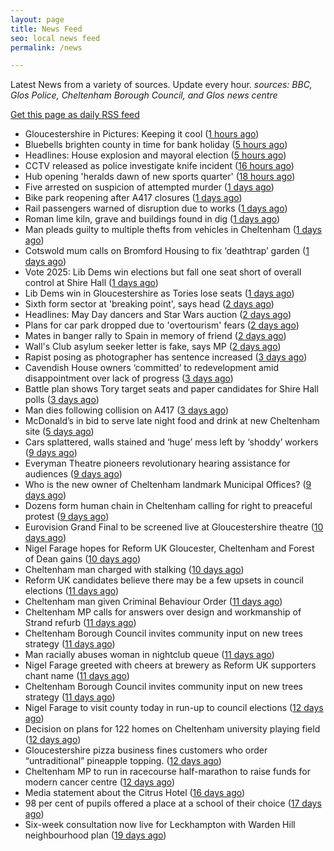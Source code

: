 ```yaml
---
layout: page
title: News Feed
seo: local news feed
permalink: /news

---
```


Latest News from a variety of sources. Update every hour.
_sources: BBC, Glos Police, Cheltenham Borough Council, and Glos news centre_

[Get this page as daily RSS feed](/daily.rss)

<!-- news_marker starts -->
- Gloucestershire in Pictures: Keeping it cool ([1 hours ago](https://www.bbc.com/news/articles/ce8gedxkv0do))
- Bluebells brighten county in time for bank holiday ([5 hours ago](https://www.bbc.com/news/articles/crm3rwy8vj2o))
- Headlines: House explosion and mayoral election ([5 hours ago](https://www.bbc.com/news/articles/c93g20dqq0eo))
- CCTV released as police investigate knife incident ([16 hours ago](https://www.bbc.com/news/articles/cj3x4l61g8xo))
- Hub opening 'heralds dawn of new sports quarter' ([18 hours ago](https://www.bbc.com/news/articles/c87p27r02jqo))
- Five arrested on suspicion of attempted murder ([1 days ago](https://www.bbc.com/news/articles/c3evlv8kdkxo))
- Bike park reopening after A417 closures ([1 days ago](https://www.bbc.com/news/articles/ceqre24yew9o))
- Rail passengers warned of disruption due to works ([1 days ago](https://www.bbc.com/news/articles/cde2jdn7k09o))
- Roman lime kiln, grave and buildings found in dig ([1 days ago](https://www.bbc.com/news/articles/c2dew1d26xjo))
- Man pleads guilty to multiple thefts from vehicles in Cheltenham ([1 days ago](https://gloucesternewscentre.co.uk/man-pleads-guilty-to-multiple-thefts-from-vehicles-in-cheltenham/))
- Cotswold mum calls on Bromford Housing to fix ‘deathtrap’ garden ([1 days ago](https://gloucesternewscentre.co.uk/cotswold-mum-calls-on-bromford-housing-to-fix-deathtrap-garden/))
- Vote 2025: Lib Dems win elections but fall one seat short of overall control at Shire Hall ([1 days ago](https://gloucesternewscentre.co.uk/vote-2025-lib-dems-win-elections-but-fall-one-seat-short-of-overall-control-at-shire-hall/))
- Lib Dems win in Gloucestershire as Tories lose seats ([1 days ago](https://www.bbc.com/news/articles/cd6j8e8ej6xo))
- Sixth form sector at 'breaking point', says head ([2 days ago](https://www.bbc.com/news/articles/c4gr7lkmkzjo))
- Headlines: May Day dancers and Star Wars auction ([2 days ago](https://www.bbc.com/news/articles/cvg9y17e5rgo))
- Plans for car park dropped due to 'overtourism' fears ([2 days ago](https://www.bbc.com/news/articles/cm2xgzjmk63o))
- Mates in banger rally to Spain in memory of friend ([2 days ago](https://www.bbc.com/news/articles/cx2wv3j4rwwo))
- Wall's Club asylum seeker letter is fake, says MP ([2 days ago](https://www.bbc.com/news/articles/cjwv5dg2n1po))
- Rapist posing as photographer has sentence increased ([3 days ago](https://www.bbc.com/news/articles/c0l0r8enyd4o))
- Cavendish House owners ‘committed’ to redevelopment amid disappointment over lack of progress ([3 days ago](https://gloucesternewscentre.co.uk/cavendish-house-owners-committed-to-redevelopment-amid-disappointment-over-lack-of-progress/))
- Battle plan shows Tory target seats and paper candidates for Shire Hall polls ([3 days ago](https://gloucesternewscentre.co.uk/battle-plan-shows-tory-target-seats-and-paper-candidates-for-shire-hall-polls/))
- Man dies following collision on A417 ([3 days ago](https://gloucesternewscentre.co.uk/man-dies-following-collision-on-a417/))
- McDonald’s in bid to serve late night food and drink at new Cheltenham site ([5 days ago](https://gloucesternewscentre.co.uk/mcdonalds-in-bid-to-serve-late-night-food-and-drink-at-new-cheltenham-site/))
- Cars splattered, walls stained and ‘huge’ mess left by ‘shoddy’ workers ([9 days ago](https://gloucesternewscentre.co.uk/cars-splattered-walls-stained-and-huge-mess-left-by-shoddy-workers/))
- Everyman Theatre pioneers revolutionary hearing assistance for audiences ([9 days ago](https://gloucesternewscentre.co.uk/everyman-theatre-pioneers-revolutionary-hearing-assistance-for-audiences/))
- Who is the new owner of Cheltenham landmark Municipal Offices? ([9 days ago](https://gloucesternewscentre.co.uk/who-is-the-new-owner-of-cheltenham-landmark-municipal-offices/))
- Dozens form human chain in Cheltenham calling for right to preaceful protest ([9 days ago](https://gloucesternewscentre.co.uk/dozens-form-human-chain-in-cheltenham-calling-for-right-to-preaceful-protest/))
- Eurovision Grand Final to be screened live at Gloucestershire theatre ([10 days ago](https://gloucesternewscentre.co.uk/eurovision-grand-final-to-be-screened-live-at-gloucestershire-theatre/))
- Nigel Farage hopes for Reform UK Gloucester, Cheltenham and Forest of Dean gains ([10 days ago](https://gloucesternewscentre.co.uk/nigel-farage-hopes-for-reform-uk-gloucester-cheltenham-and-forest-of-dean-gains/))
- Cheltenham man charged with stalking ([10 days ago](https://gloucesternewscentre.co.uk/cheltenham-man-charged-with-stalking/))
- Reform UK candidates believe there may be a few upsets in council elections ([11 days ago](https://gloucesternewscentre.co.uk/reform-uk-candidates-believe-there-may-be-a-few-upsets-in-council-elections/))
- Cheltenham man given Criminal Behaviour Order ([11 days ago](https://gloucesternewscentre.co.uk/cheltenham-man-given-criminal-behaviour-order/))
- Cheltenham MP calls for answers over design and workmanship of Strand refurb ([11 days ago](https://gloucesternewscentre.co.uk/cheltenham-mp-calls-for-answers-over-design-and-workmanship-of-strand-refurb/))
- Cheltenham Borough Council invites community input on new trees strategy ([11 days ago](https://gloucesternewscentre.co.uk/cheltenham-borough-council-invites-community-input-on-new-trees-strategy/))
- Man racially abuses woman in nightclub queue ([11 days ago](https://gloucesternewscentre.co.uk/man-racially-abuses-woman-in-nightclub-queue/))
- Nigel Farage greeted with cheers at brewery as Reform UK supporters chant name ([11 days ago](https://gloucesternewscentre.co.uk/nigel-farage-greeted-with-cheers-at-brewery-as-reform-uk-supporters-chant-name/))
- Cheltenham Borough Council invites community input on new trees strategy ([11 days ago](https://www.cheltenham.gov.uk/news/article/3005/cheltenham_borough_council_invites_community_input_on_new_trees_strategy))
- Nigel Farage to visit county today in run-up to council elections ([12 days ago](https://gloucesternewscentre.co.uk/nigel-farage-to-visit-county-today-in-run-up-to-council-elections/))
- Decision on plans for 122 homes on Cheltenham university playing field ([12 days ago](https://gloucesternewscentre.co.uk/decision-on-plans-for-122-homes-on-cheltenham-university-playing-field/))
- Gloucestershire pizza business fines customers who order “untraditional” pineapple topping. ([12 days ago](https://gloucesternewscentre.co.uk/gloucestershire-pizza-business-fines-customers-who-order-untraditional-pineapple-topping/))
- Cheltenham MP to run in racecourse half-marathon to raise funds for modern cancer centre ([12 days ago](https://gloucesternewscentre.co.uk/cheltenham-mp-to-run-in-racecourse-half-marathon-to-raise-funds-for-modern-cancer-centre/))
- Media statement about the Citrus Hotel ([16 days ago](https://www.cheltenham.gov.uk/news/article/3004/media_statement_about_the_citrus_hotel))
- 98 per cent of pupils offered a place at a school of their choice ([17 days ago](https://gloucesternewscentre.co.uk/98-per-cent-of-pupils-offered-a-place-at-a-school-of-their-choice/))
- Six-week consultation now live for Leckhampton with Warden Hill neighbourhood plan ([19 days ago](https://www.cheltenham.gov.uk/news/article/3003/six-week_consultation_now_live_for_leckhampton_with_warden_hill_neighbourhood_plan))

<!-- news_marker ends -->
